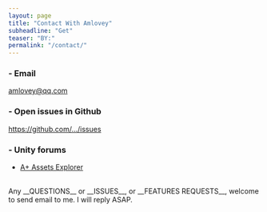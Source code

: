 ```yaml
---
layout: page
title: "Contact With Amlovey"
subheadline: "Get"
teaser: "BY:"
permalink: "/contact/"
---
```


### - Email

[amlovey@qq.com](mailto:amlovey@qq.com)

### - Open issues in Github

<a href='https://github.com/amloveyweb/amloveyweb.github.io/issues' target='_blank'>https://github.com/.../issues</a>

### - Unity forums

* <a href='http://forum-old.unity3d.com/threads/403471/' target='_blank'>A+ Assets Explorer</a>

<br>
Any __QUESTIONS__ or __ISSUES__, or __FEATURES REQUESTS__, welcome to send email to me. I will reply ASAP.

